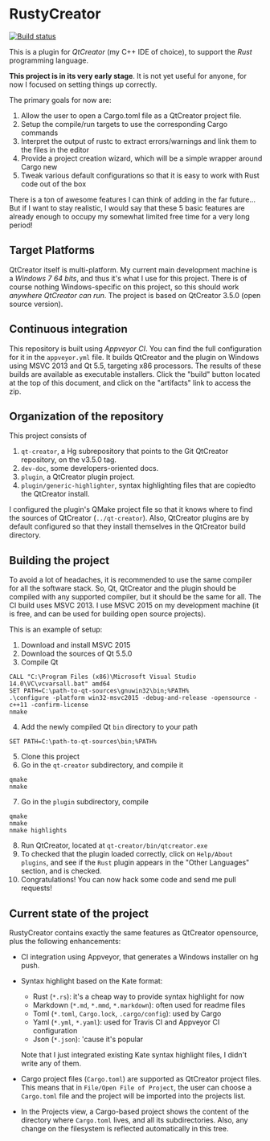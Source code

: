 # RustyCreator

[![Build status](https://ci.appveyor.com/api/projects/status/23dpy079mn75c50v?svg=true)](https://ci.appveyor.com/project/olivren/rustycreator)

This is a plugin for *QtCreator* (my C++ IDE of choice), to support the *Rust* programming language.

**This project is in its very early stage**. It is not yet useful for anyone, for now I focused on setting things up correctly.

The primary goals for now are:

1. Allow the user to open a Cargo.toml file as a QtCreator project file.
2. Setup the compile/run targets to use the corresponding Cargo commands
3. Interpret the output of rustc to extract errors/warnings and link them to the files in the editor
4. Provide a project creation wizard, which will be a simple wrapper around Cargo new
5. Tweak various default configurations so that it is easy to work with Rust code out of the box

There is a ton of awesome features I can think of adding in the far future... But if I want to stay realistic, I would say that these 5 basic features are already enough to occupy my somewhat limited free time for a very long period!

## Target Platforms

QtCreator itself is multi-platform. My current main development machine is a *Windows 7 64 bits*, and thus it's what I use for this project. There is of course nothing Windows-specific on this project, so this should work *anywhere QtCreator can run*. The project is based on QtCreator 3.5.0 (open source version).

## Continuous integration

This repository is built using *Appveyor CI*. You can find the full configuration for it in the `appveyor.yml` file. It builds QtCreator and the plugin on Windows using MSVC 2013 and Qt 5.5, targeting x86 processors. The results of these builds are available as executable installers. Click the "build" button located at the top of this document, and click on the "artifacts" link to access the zip.

## Organization of the repository

This project consists of

1. `qt-creator`, a Hg subrepository that points to the Git QtCreator repository, on the v3.5.0 tag.
2. `dev-doc`, some developers-oriented docs.
3. `plugin`, a QtCreator plugin project.
4. `plugin/generic-highlighter`, syntax highlighting files that are copiedto the QtCreator install.

I configured the plugin's QMake project file so that it knows where to find the sources of QtCreator (`../qt-creator`). Also, QtCreator plugins are by default configured so that they install themselves in the QtCreator build directory.

## Building the project

To avoid a lot of headaches, it is recommended to use the same compiler for all the software stack. So, Qt, QtCreator and the plugin should be compiled with any supported compiler, but it should be the same for all. The CI build uses MSVC 2013. I use MSVC 2015 on my development machine (it is free, and can be used for building open source projects).

This is an example of setup:

1. Download and install MSVC 2015
2. Download the sources of Qt 5.5.0
3. Compile Qt

```
CALL "C:\Program Files (x86)\Microsoft Visual Studio 14.0\VC\vcvarsall.bat" amd64
SET PATH=C:\path-to-qt-sources\gnuwin32\bin;%PATH%
.\configure -platform win32-msvc2015 -debug-and-release -opensource -c++11 -confirm-license
nmake
```

4. Add the newly compiled Qt `bin` directory to your path

```
SET PATH=C:\path-to-qt-sources\bin;%PATH%
```

5. Clone this project
6. Go in the `qt-creator` subdirectory, and compile it

```
qmake
nmake
```

7. Go in the `plugin` subdirectory, compile

```
qmake
nmake
nmake highlights
```

8. Run QtCreator, located at `qt-creator/bin/qtcreator.exe`
9. To checked that the plugin loaded correctly, click on `Help/About plugins`, and see if the `Rust` plugin appears in the "Other Languages" section, and is checked.
10. Congratulations! You can now hack some code and send me pull requests!

## Current state of the project

RustyCreator contains exactly the same features as QtCreator opensource, plus the following enhancements:

* CI integration using Appveyor, that generates a Windows installer on hg push.

* Syntax highlight based on the Kate format:
  * Rust (`*.rs`): it's a cheap way to provide syntax highlight for now
  * Markdown (`*.md`, `*.mmd`, `*.markdown`): often used for readme files
  * Toml (`*.toml`, `Cargo.lock`, `.cargo/config`): used by Cargo
  * Yaml (`*.yml`, `*.yaml`): used for Travis CI and Appveyor CI configuration
  * Json (`*.json`): 'cause it's popular

  Note that I just integrated existing Kate syntax highlight files, I didn't write any of them.
  
* Cargo project files (`Cargo.toml`) are supported as QtCreator project files. This means that in `File/Open File of Project`, the user can choose a `Cargo.toml` file and the project will be imported into the projects list.

* In the Projects view, a Cargo-based project shows the content of the directory where `Cargo.toml` lives, and all its subdirectories. Also, any change on the filesystem is reflected automatically in this tree.
 